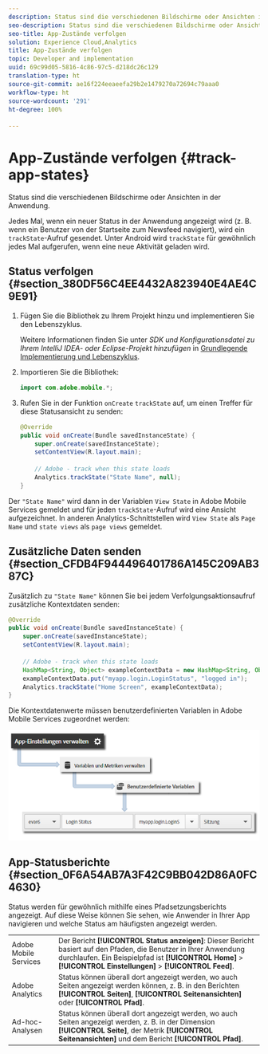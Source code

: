 ```yaml
---
description: Status sind die verschiedenen Bildschirme oder Ansichten in der Anwendung.
seo-description: Status sind die verschiedenen Bildschirme oder Ansichten in der Anwendung.
seo-title: App-Zustände verfolgen
solution: Experience Cloud,Analytics
title: App-Zustände verfolgen
topic: Developer and implementation
uuid: 69c99d05-5816-4c86-97c5-d218dc26c129
translation-type: ht
source-git-commit: ae16f224eeaeefa29b2e1479270a72694c79aaa0
workflow-type: ht
source-wordcount: '291'
ht-degree: 100%

---
```



# App-Zustände verfolgen {#track-app-states}

Status sind die verschiedenen Bildschirme oder Ansichten in der Anwendung.

Jedes Mal, wenn ein neuer Status in der Anwendung angezeigt wird (z. B. wenn ein Benutzer von der Startseite zum Newsfeed navigiert), wird ein `trackState`-Aufruf gesendet. Unter Android wird `trackState` für gewöhnlich jedes Mal aufgerufen, wenn eine neue Aktivität geladen wird.

## Status verfolgen {#section_380DF56C4EE4432A823940E4AE4C9E91}

1. Fügen Sie die Bibliothek zu Ihrem Projekt hinzu und implementieren Sie den Lebenszyklus.

   Weitere Informationen finden Sie unter *SDK und Konfigurationsdatei zu Ihrem IntelliJ IDEA- oder Eclipse-Projekt hinzufügen* in [Grundlegende Implementierung und Lebenszyklus](/help/android/getting-started/dev-qs.md).

1. Importieren Sie die Bibliothek:

   ```java
   import com.adobe.mobile.*;
   ```

1. Rufen Sie in der Funktion `onCreate` `trackState` auf, um einen Treffer für diese Statusansicht zu senden:

   ```java
   @Override 
   public void onCreate(Bundle savedInstanceState) { 
       super.onCreate(savedInstanceState); 
       setContentView(R.layout.main); 
   
       // Adobe - track when this state loads 
       Analytics.trackState("State Name", null); 
   }
   ```

Der `"State Name"` wird dann in der Variablen `View State` in Adobe Mobile Services gemeldet und für jeden `trackState`-Aufruf wird eine Ansicht aufgezeichnet. In anderen Analytics-Schnittstellen wird `View State` als `Page Name` und `state views` als `page views` gemeldet.

## Zusätzliche Daten senden {#section_CFDB4F944496401786A145C209AB387C}

Zusätzlich zu `"State Name"` können Sie bei jedem Verfolgungsaktionsaufruf zusätzliche Kontextdaten senden:

```java
@Override 
public void onCreate(Bundle savedInstanceState) { 
    super.onCreate(savedInstanceState); 
    setContentView(R.layout.main); 
  
    // Adobe - track when this state loads 
    HashMap<String, Object> exampleContextData = new HashMap<String, Object>(); 
    exampleContextData.put("myapp.login.LoginStatus", "logged in"); 
    Analytics.trackState("Home Screen", exampleContextData); 
}
```

Die Kontextdatenwerte müssen benutzerdefinierten Variablen in Adobe Mobile Services zugeordnet werden:

![](assets/map-variable-context-state.png)

## App-Statusberichte {#section_0F6A54AB7A3F42C9BB042D86A0FC4630}

Status werden für gewöhnlich mithilfe eines Pfadsetzungsberichts angezeigt. Auf diese Weise können Sie sehen, wie Anwender in Ihrer App navigieren und welche Status am häufigsten angezeigt werden.

|  |  |
|--- |--- |
| Adobe Mobile Services | Der Bericht **[!UICONTROL Status anzeigen]**: Dieser Bericht basiert auf den Pfaden, die Benutzer in Ihrer Anwendung durchlaufen. Ein Beispielpfad ist  **[!UICONTROL Home]** > **[!UICONTROL Einstellungen]** > **[!UICONTROL Feed]**. |
| Adobe Analytics | Status können überall dort angezeigt werden, wo auch Seiten angezeigt werden können, z. B. in den Berichten **[!UICONTROL Seiten]**, **[!UICONTROL Seitenansichten]** oder **[!UICONTROL Pfad]**. |
| Ad-hoc-Analysen | Status können überall dort angezeigt werden, wo auch Seiten angezeigt werden, z. B. in der Dimension **[!UICONTROL Seite]**, der Metrik **[!UICONTROL Seitenansichten]** und dem Bericht **[!UICONTROL Pfad]**. |


